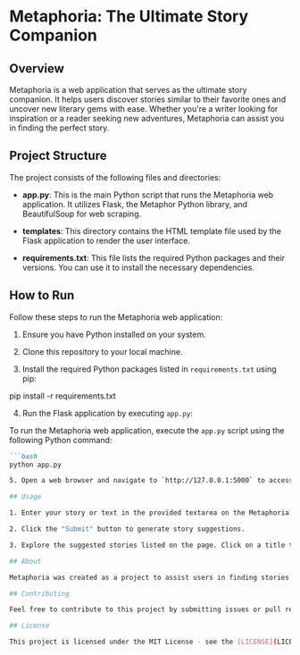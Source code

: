 # Metaphoria: The Ultimate Story Companion

## Overview

Metaphoria is a web application that serves as the ultimate story companion. It helps users discover stories similar to their favorite ones and uncover new literary gems with ease. Whether you're a writer looking for inspiration or a reader seeking new adventures, Metaphoria can assist you in finding the perfect story.

## Project Structure

The project consists of the following files and directories:

- **app.py**: This is the main Python script that runs the Metaphoria web application. It utilizes Flask, the Metaphor Python library, and BeautifulSoup for web scraping.

- **templates**: This directory contains the HTML template file used by the Flask application to render the user interface.

- **requirements.txt**: This file lists the required Python packages and their versions. You can use it to install the necessary dependencies.

## How to Run

Follow these steps to run the Metaphoria web application:

1. Ensure you have Python installed on your system.

2. Clone this repository to your local machine.

3. Install the required Python packages listed in `requirements.txt` using pip:


pip install -r requirements.txt

4. Run the Flask application by executing `app.py`:

To run the Metaphoria web application, execute the `app.py` script using the following Python command:

```markdown
```bash
python app.py

5. Open a web browser and navigate to `http://127.0.0.1:5000` to access Metaphoria.

## Usage

1. Enter your story or text in the provided textarea on the Metaphoria homepage.

2. Click the "Submit" button to generate story suggestions.

3. Explore the suggested stories listed on the page. Click on a title to view its content in the embedded iframe.

## About

Metaphoria was created as a project to assist users in finding stories that match their preferences. It uses the Metaphor Python library for searching related content and web scraping techniques to display story suggestions.

## Contributing

Feel free to contribute to this project by submitting issues or pull requests on the GitHub repository.

## License

This project is licensed under the MIT License - see the [LICENSE](LICENSE) file for details.

